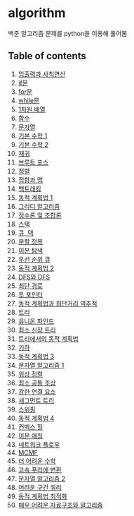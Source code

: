 # algorithm
백준 알고리즘 문제를 python을 이용해 풀어봄

## Table of contents
1. [입출력과 사칙연산](https://github.com/cv-jaeha/algorithm/tree/main/1.%20%EC%9E%85%EC%B6%9C%EB%A0%A5%EA%B3%BC%20%EC%82%AC%EC%B9%99%EC%97%B0%EC%82%B0)
2. [if문](https://github.com/cv-jaeha/algorithm/tree/main/2.%20if%EB%AC%B8)
3. [for문]()
4. [while문]()
5. [1차원 배열]()
6. [함수]()
7. [문자열]()
8. [기본 수학 1]()
9. [기본 수학 2]()
10. [재귀]()
11. [브루트 포스]()
12. [정렬]()
13. [집합과 맵]()
14. [백트래킹]()
15. [동적 계획법 1]()
16. [그리디 알고리즘]()
17. [정수론 및 조합론]()
18. [스택]()
19. [큐, 덱]()
20. [분할 정복]()
21. [이분 탐색]()
22. [우선 순위 큐]()
23. [동적 계획법 2]()
24. [DFS와 DFS]()
25. [최단 경로]()
26. [투 포인터]()
27. [동적 계획법과 최단거리 역추적]()
28. [트리]()
29. [유니온 파인드]()
30. [최소 신장 트리]()
31. [트리에서의 동적 계획법]()
32. [기하]()
33. [동적 계획법 3]()
34. [문자열 알고리즘 1]()
35. [위상 정렬]()
36. [최소 공통 조상]()
37. [강한 연결 요소]()
38. [세그먼트 트리]()
39. [스위핑]()
40. [동적 계획법 4]()
41. [컨벡스 헐]()
42. [이분 매칭]()
43. [네트워크 플로우]()
44. [MCMF]()
45. [더 어려운 수학]()
46. [고속 푸리에 변환]()
47. [문자열 알고리즘 2]()
48. [어려운 구간 쿼리]()
49. [동적 계획법 최적화]()
50. [매우 어려운 자료구조와 알고리즘]()